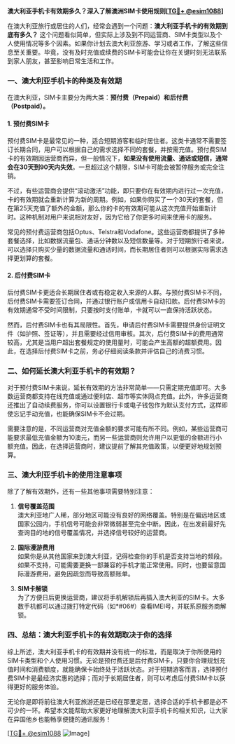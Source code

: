 **澳大利亚手机卡有效期多久？深入了解澳洲SIM卡使用规则[[TG💪+ @esim1088](https://t.me/s/esim1088)]**

在澳大利亚旅行或居住的人们，经常会遇到一个问题：**澳大利亚手机卡的有效期到底有多久？** 这个问题看似简单，但实际上涉及到不同运营商、SIM卡类型以及个人使用情况等多个因素。如果你计划去澳大利亚旅游、学习或者工作，了解这些信息至关重要。毕竟，没有及时充值或续费的SIM卡可能会让你在关键时刻无法联系到家人朋友，甚至影响日常生活和工作。

### **一、澳大利亚手机卡的种类及有效期**

在澳大利亚，SIM卡主要分为两大类：**预付费（Prepaid）和后付费（Postpaid）。**

#### **1. 预付费SIM卡**
预付费SIM卡是最常见的一种，适合短期游客和临时居住者。这类卡通常不需要签订长期合同，用户可以根据自己的需求选择不同的套餐，并按需充值。预付费SIM卡的有效期因运营商而异，但一般情况下，**如果没有使用流量、通话或短信，通常会在30天到90天内失效**。一旦超过这个期限，SIM卡可能会被暂停服务或完全注销。

不过，有些运营商会提供“滚动激活”功能，即只要你在有效期内进行过一次充值，卡的有效期就会重新计算为新的周期。例如，如果你购买了一个30天的套餐，但在第25天充值了额外的金额，那么你的卡的有效期可能从这次充值开始重新计时。这种机制对用户来说相对友好，因为它给了你更多时间来使用卡的服务。

常见的预付费运营商包括Optus、Telstra和Vodafone。这些运营商都提供了多种套餐选择，比如数据流量包、通话分钟数以及短信数量等。对于短期旅行者来说，可以选择只购买少量的数据流量和通话时间，而长期居住者则可以根据实际需求选择更划算的套餐。

#### **2. 后付费SIM卡**
后付费SIM卡更适合长期居住者或有稳定收入来源的人群。与预付费SIM卡不同，后付费SIM卡需要签订合同，并通过银行账户或信用卡自动扣款。后付费SIM卡的有效期通常不受时间限制，只要按时支付账单，卡就可以一直保持活跃状态。

然而，后付费SIM卡也有其局限性。首先，申请后付费SIM卡需要提供身份证明文件（如护照、签证等），并且需要经过信用审核。其次，后付费SIM卡的费用通常较高，尤其是当用户超出套餐规定的使用量时，可能会产生高额的超额费用。因此，在选择后付费SIM卡之前，务必仔细阅读条款并评估自己的消费习惯。

### **二、如何延长澳大利亚手机卡的有效期？**

对于预付费SIM卡来说，延长有效期的方法非常简单——只需定期充值即可。大多数运营商都支持在线充值或通过便利店、超市等实体网点充值。此外，许多运营商还推出了自动续费服务，你可以设置银行卡或电子钱包作为默认支付方式，这样即使忘记手动充值，也能确保SIM卡不会过期。

需要注意的是，不同运营商对充值金额的要求可能有所不同。例如，某些运营商可能要求最低充值金额为10澳元，而另一些运营商则允许用户以更低的金额进行小额充值。因此，在选择运营商时，建议提前了解其充值政策，以便更好地规划预算。

### **三、澳大利亚手机卡的使用注意事项**

除了了解有效期外，还有一些其他事项需要特别注意：

1. **信号覆盖范围**  
   澳大利亚地广人稀，部分地区可能没有良好的网络覆盖。特别是在偏远地区或国家公园内，手机信号可能会非常微弱甚至完全中断。因此，在出发前最好先查询目的地的信号覆盖情况，并选择信号较好的运营商。

2. **国际漫游费用**  
   如果你是从其他国家来到澳大利亚，记得检查你的手机是否支持当地的频段。如果不支持，可能需要更换一部兼容的手机才能正常使用。同时，也要留意国际漫游费用，避免因疏忽而导致高额账单。

3. **SIM卡解锁**  
   为了方便日后更换运营商，建议将手机解锁后再插入澳大利亚的SIM卡。大多数手机都可以通过拨打特定代码（如*#06#）查看IMEI号，并联系原服务商解锁。

### **四、总结：澳大利亚手机卡的有效期取决于你的选择**

综上所述，澳大利亚手机卡的有效期并没有统一的标准，而是取决于你所使用的SIM卡类型和个人使用习惯。无论是预付费还是后付费SIM卡，只要你合理规划充值时间和消费额度，就能确保卡始终处于活跃状态。对于短期游客而言，选择预付费SIM卡是最经济实惠的选择；而对于长期居住者，则可以考虑后付费SIM卡以获得更好的服务体验。

无论你是即将前往澳大利亚旅游还是已经在那里定居，选择合适的手机卡都是必不可少的一环。希望本文能帮助大家更好地理解澳大利亚手机卡的相关知识，让大家在异国他乡也能畅享便捷的通讯服务！

[[TG💪+ @esim1088](https://t.me/s/esim1088) ![Image](https://i.postimg.cc/4NQfJmqS/Snipaste-2025-05-13-00-14-12.png)]